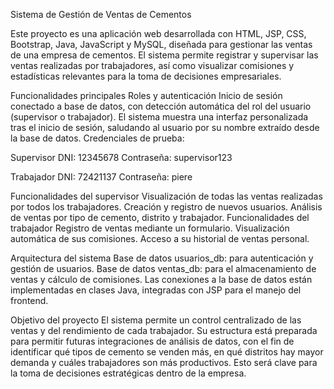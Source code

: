 Sistema de Gestión de Ventas de Cementos

Este proyecto es una aplicación web desarrollada con HTML, JSP, CSS, Bootstrap, Java, JavaScript y MySQL, diseñada para gestionar las ventas de una empresa de cementos. 
El sistema permite registrar y supervisar las ventas realizadas por trabajadores, así como visualizar comisiones y estadísticas relevantes para la toma de decisiones empresariales.

Funcionalidades principales
Roles y autenticación
Inicio de sesión conectado a base de datos, con detección automática del rol del usuario (supervisor o trabajador).
El sistema muestra una interfaz personalizada tras el inicio de sesión, saludando al usuario por su nombre extraído desde la base de datos.
Credenciales de prueba:

Supervisor
DNI: 12345678
Contraseña: supervisor123

Trabajador
DNI: 72421137
Contraseña: piere

Funcionalidades del supervisor
Visualización de todas las ventas realizadas por todos los trabajadores.
Creación y registro de nuevos usuarios.
Análisis de ventas por tipo de cemento, distrito y trabajador.
Funcionalidades del trabajador
Registro de ventas mediante un formulario.
Visualización automática de sus comisiones.
Acceso a su historial de ventas personal.

Arquitectura del sistema
Base de datos usuarios_db: para autenticación y gestión de usuarios.
Base de datos ventas_db: para el almacenamiento de ventas y cálculo de comisiones.
Las conexiones a la base de datos están implementadas en clases Java, integradas con JSP para el manejo del frontend.

Objetivo del proyecto
El sistema permite un control centralizado de las ventas y del rendimiento de cada trabajador.
Su estructura está preparada para permitir futuras integraciones de análisis de datos, con el fin de identificar qué tipos de cemento se venden más, 
en qué distritos hay mayor demanda y cuáles trabajadores son más productivos. Esto será clave para la toma de decisiones estratégicas dentro de la empresa.


